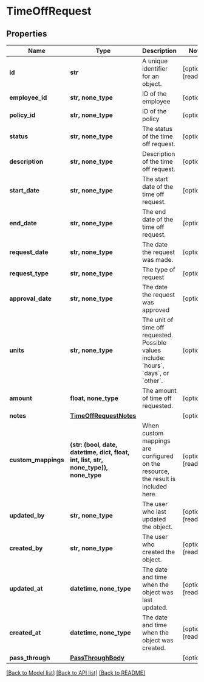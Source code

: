 # TimeOffRequest


## Properties
Name | Type | Description | Notes
------------ | ------------- | ------------- | -------------
**id** | **str** | A unique identifier for an object. | [optional] [readonly] 
**employee_id** | **str, none_type** | ID of the employee | [optional] 
**policy_id** | **str, none_type** | ID of the policy | [optional] 
**status** | **str, none_type** | The status of the time off request. | [optional] 
**description** | **str, none_type** | Description of the time off request. | [optional] 
**start_date** | **str, none_type** | The start date of the time off request. | [optional] 
**end_date** | **str, none_type** | The end date of the time off request. | [optional] 
**request_date** | **str, none_type** | The date the request was made. | [optional] 
**request_type** | **str, none_type** | The type of request | [optional] 
**approval_date** | **str, none_type** | The date the request was approved | [optional] 
**units** | **str, none_type** | The unit of time off requested. Possible values include: &#x60;hours&#x60;, &#x60;days&#x60;, or &#x60;other&#x60;. | [optional] 
**amount** | **float, none_type** | The amount of time off requested. | [optional] 
**notes** | [**TimeOffRequestNotes**](TimeOffRequestNotes.md) |  | [optional] 
**custom_mappings** | **{str: (bool, date, datetime, dict, float, int, list, str, none_type)}, none_type** | When custom mappings are configured on the resource, the result is included here. | [optional] [readonly] 
**updated_by** | **str, none_type** | The user who last updated the object. | [optional] [readonly] 
**created_by** | **str, none_type** | The user who created the object. | [optional] [readonly] 
**updated_at** | **datetime, none_type** | The date and time when the object was last updated. | [optional] [readonly] 
**created_at** | **datetime, none_type** | The date and time when the object was created. | [optional] [readonly] 
**pass_through** | [**PassThroughBody**](PassThroughBody.md) |  | [optional] 

[[Back to Model list]](../../README.md#documentation-for-models) [[Back to API list]](../../README.md#documentation-for-api-endpoints) [[Back to README]](../../README.md)


